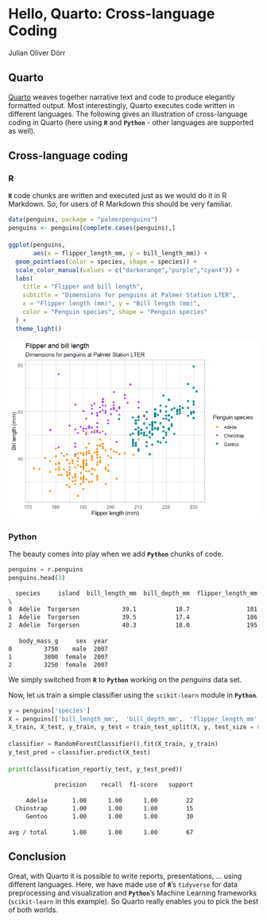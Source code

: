 Hello, Quarto: Cross-language Coding
================
Julian Oliver Dörr

## Quarto

[Quarto](https://quarto.org/) weaves together narrative text and code to
produce elegantly formatted output. Most interestingly, Quarto executes
code written in different languages. The following gives an illustration
of cross-language coding in Quarto (here using **`R`** and
**`Python`** - other languages are supported as well).

## Cross-language coding

### R

**`R`** code chunks are written and executed just as we would do it in R
Markdown. So, for users of R Markdown this should be very familiar.

``` r
data(penguins, package = "palmerpenguins")
penguins <- penguins[complete.cases(penguins),]

ggplot(penguins, 
       aes(x = flipper_length_mm, y = bill_length_mm)) +
  geom_point(aes(color = species, shape = species)) +
  scale_color_manual(values = c("darkorange","purple","cyan4")) +
  labs(
    title = "Flipper and bill length",
    subtitle = "Dimensions for penguins at Palmer Station LTER",
    x = "Flipper length (mm)", y = "Bill length (mm)",
    color = "Penguin species", shape = "Penguin species"
  ) +
  theme_light()
```

![](Quarto_files/figure-gfm/plot-penguins-1.png)

### Python

The beauty comes into play when we add **`Python`** chunks of code.

``` python
penguins = r.penguins
penguins.head(3)
```

      species     island  bill_length_mm  bill_depth_mm  flipper_length_mm  \
    0  Adelie  Torgersen            39.1           18.7                181   
    1  Adelie  Torgersen            39.5           17.4                186   
    2  Adelie  Torgersen            40.3           18.0                195   

       body_mass_g     sex  year  
    0         3750    male  2007  
    1         3800  female  2007  
    2         3250  female  2007  

We simply switched from **`R`** to **`Python`** working on the
*penguins* data set.

Now, let us train a simple classifier using the `scikit-learn` module in
**`Python`**.

``` python
y = penguins['species']
X = penguins[['bill_length_mm',  'bill_depth_mm',  'flipper_length_mm', 'body_mass_g']]
X_train, X_test, y_train, y_test = train_test_split(X, y, test_size = 0.2, random_state = 333)

classifier = RandomForestClassifier().fit(X_train, y_train)
y_test_pred = classifier.predict(X_test)

print(classification_report(y_test, y_test_pred))
```

                 precision    recall  f1-score   support

         Adelie       1.00      1.00      1.00        22
      Chinstrap       1.00      1.00      1.00        15
         Gentoo       1.00      1.00      1.00        30

    avg / total       1.00      1.00      1.00        67

## Conclusion

Great, with Quarto it is possible to write reports, presentations, …
using different languages. Here, we have made use of **`R`**’s
`tidyverse` for data preprocessing and visualization and **`Python`**’s
Machine Learning frameworks (`scikit-learn` in this example). So Quarto
really enables you to pick the best of both worlds.
